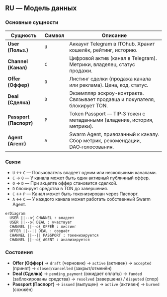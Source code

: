 ## RU — Модель данных

### Основные сущности

| Сущность               | Символ | Описание                                                                       |
| ---------------------- | ------ | ------------------------------------------------------------------------------ |
| **User (Польз.)**      | `U`    | Аккаунт Telegram в ITOhub. Хранит кошелёк, рейтинг, историю.                   |
| **Channel (Канал)**    | `C`    | Цифровой актив (канал в Telegram). Метрики, владелец, статус продажи.          |
| **Offer (Оффер)**      | `O`    | Листинг сделки (продажа канала или реклама). Цена, код, статус.                |
| **Deal (Сделка)**      | `D`    | Экземпляр эскроу-контракта. Связывает продавца и покупателя, блокирует TON.    |
| **Passport (Паспорт)** | `P`    | Token Passport — TIP‑3 токен с метаданными (владение, история, метрики).       |
| **Agent (Агент)**      | `A`    | Swarm Agent, привязанный к каналу. Сбор метрик, рекомендации, DAO‑голосования. |

### Связи

* `U` ↔ `C` — Пользователь владеет одним или несколькими каналами.
* `C` → `O` — У канала может быть один активный публичный оффер.
* `O` → `D` — При акцепте оффер становится сделкой.
* `D` блокирует средства в TON до завершения.
* `C` ↔ `P` — Канал может быть токенизирован через Паспорт.
* `A` ↔ `C` — У каждого канала может работать собственный Swarm Agent.

```mermaid
erDiagram
  USER ||--o{ CHANNEL : владеет
  USER ||--o{ DEAL : участвует
  CHANNEL ||--o{ OFFER : листинг
  OFFER ||--|| DEAL : создаёт
  CHANNEL ||--|| PASSPORT : токенизируется
  CHANNEL ||--o{ AGENT : анализируется
```

### Состояния

* **Offer (Оффер)** → `draft` (черновик) → `active` (активен) → `accepted` (принят) → `closed/cancelled` (закрыт/отменён)
* **Deal (Сделка)** → `pending_payment` (ожидает оплаты) → `funded` (заблокированы средства) → `resolved` (завершена) / `disputed` (спор)
* **Passport (Паспорт)** → `issued` (выпущен) → `active` (активен) → `burned` (сожжён)
